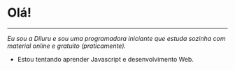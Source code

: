 # Olá! 
***
*Eu sou a Diluru e sou uma programadora iniciante que estuda sozinha com material online e gratuito (praticamente).*

- Estou tentando aprender Javascript e desenvolvimento Web.
